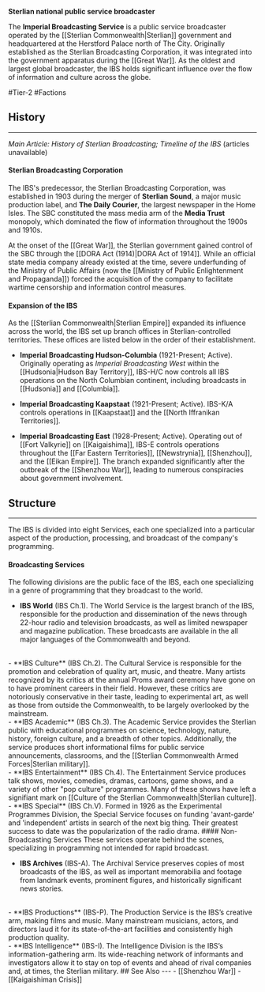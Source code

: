 **Sterlian national public service broadcaster**

The **Imperial Broadcasting Service** is a public service broadcaster operated by the [[Sterlian Commonwealth|Sterlian]] government and headquartered at the Herstford Palace north of The City. Originally established as the Sterlian Broadcasting Corporation, it was integrated into the government apparatus during the [[Great War]]. As the oldest and largest global broadcaster, the IBS holds significant influence over the flow of information and culture across the globe.

#Tier-2 #Factions 
## History
---
*Main Article: History of Sterlian Broadcasting; Timeline of the IBS* (articles unavailable)
#### Sterlian Broadcasting Corporation
The IBS's predecessor, the Sterlian Broadcasting Corporation, was established in 1903 during the merger of **Sterlian Sound**, a major music production label, and **The Daily Courier**, the largest newspaper in the Home Isles. The SBC constituted the mass media arm of the **Media Trust** monopoly, which dominated the flow of information throughout the 1900s and 1910s.

At the onset of the [[Great War]], the Sterlian government gained control of the SBC through the [[DORA Act (1914)|DORA Act of 1914]]. While an official state media company already existed at the time, severe underfunding of the Ministry of Public Affairs (now the [[Ministry of Public Enlightenment and Propaganda]]) forced the acquisition of the company to facilitate wartime censorship and information control measures.
#### Expansion of the IBS
As the [[Sterlian Commonwealth|Sterlian Empire]] expanded its influence across the world, the IBS set up branch offices in Sterlian-controlled territories. These offices are listed below in the order of their establishment.

- **Imperial Broadcasting Hudson-Columbia** (1921-Present; Active). Originally operating as *Imperial Broadcasting West* within the [[Hudsonia|Hudson Bay Territory]], IBS-H/C now controls all IBS operations on the North Columbian continent, including broadcasts in [[Hudsonia]] and [[Columbia]].

- **Imperial Broadcasting Kaapstaat** (1921-Present; Active). IBS-K/A controls operations in [[Kaapstaat]] and the [[North Iffranikan Territories]].

- **Imperial Broadcasting East** (1928-Present; Active). Operating out of [[Fort Valkyrie]] on [[Kaigaishima]], IBS-E controls operations throughout the [[Far Eastern Territories]], [[Newstrynia]], [[Shenzhou]], and the [[Eikan Empire]]. The branch expanded significantly after the outbreak of the [[Shenzhou War]], leading to numerous conspiracies about government involvement.

## Structure
---
The IBS is divided into eight Services, each one specialized into a particular aspect of the production, processing, and broadcast of the company's programming.
#### Broadcasting Services
The following divisions are the public face of the IBS, each one specializing in a genre of programming that they broadcast to the world.

- **IBS World** (IBS Ch.1). The World Service is the largest branch of the IBS, responsible for the production and dissemination of the news through 22-hour radio and television broadcasts, as well as limited newspaper and magazine publication. These broadcasts are available in the all major languages of the Commonwealth and beyond.
</br>
- **IBS Culture** (IBS Ch.2). The Cultural Service is responsible for the promotion and celebration of quality art, music, and theatre. Many artists recognized by its critics at the annual Proms award ceremony have gone on to have prominent careers in their field. However, these critics are notoriously conservative in their taste, leading to experimental art, as well as those from outside the Commonwealth, to be largely overlooked by the mainstream.
</br>
- **IBS Academic** (IBS Ch.3). The Academic Service provides the Sterlian public with educational programmes on science, technology, nature, history, foreign culture, and a breadth of other topics. Additionally, the service produces short informational films for public service announcements, classrooms, and the [[Sterlian Commonwealth Armed Forces|Sterlian military]].
</br>
- **IBS Entertainment** (IBS Ch.4). The Entertainment Service produces talk shows, movies, comedies, dramas, cartoons, game shows, and a variety of other "pop culture" programmes. Many of these shows have left a signifiant mark on [[Culture of the Sterlian Commonwealth|Sterlian culture]].
</br>
- **IBS Special** (IBS Ch.V). Formed in 1926 as the Experimental Programmes Division, the Special Service focuses on funding 'avant-garde' and 'independent' artists in search of the next big thing. Their greatest success to date was the popularization of the radio drama.
#### Non-Broadcasting Services
These services operate behind the scenes, specializing in programming not intended for rapid broadcast.

- **IBS Archives** (IBS-A). The Archival Service preserves copies of most broadcasts of the IBS, as well as important memorabilia and footage from landmark events, prominent figures, and historically significant news stories.
</br>
- **IBS Productions** (IBS-P). The Production Service is the IBS’s creative arm, making films and music. Many mainstream musicians, actors, and directors laud it for its state-of-the-art facilities and consistently high production quality.
</br>
- **IBS Intelligence** (IBS-I). The Intelligence Division is the IBS’s information-gathering arm. Its wide-reaching network of informants and investigators allow it to stay on top of events and ahead of rival companies and, at times, the Sterlian military.
## See Also
---
- [[Shenzhou War]]
- [[Kaigaishiman Crisis]]
